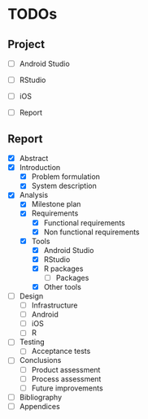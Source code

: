 # TODOs

## Project

- [ ] Android Studio
- [ ] RStudio
- [ ] iOS
- [ ] Report


## Report

- [x] Abstract
- [x] Introduction
  - [x] Problem formulation
  - [x] System description
- [x] Analysis
  - [x] Milestone plan
  - [x] Requirements
    - [x] Functional requirements
    - [x] Non functional requirements
  - [x] Tools
    - [x] Android Studio
    - [x] RStudio
    - [x] R packages
	  - [ ] Packages
    - [x] Other tools
- [ ] Design
  - [ ] Infrastructure
  - [ ] Android
  - [ ] iOS
  - [ ] R  
- [ ] Testing
  - [ ] Acceptance tests
- [ ] Conclusions
  - [ ] Product assessment
  - [ ] Process assessment
  - [ ] Future improvements
- [ ] Bibliography
- [ ] Appendices
